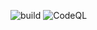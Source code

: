 ![build](https://github.com/DmitryIT/proglog/actions/workflows/go.yml/badge.svg)
![CodeQL](https://github.com/DmitryIT/proglog/actions/workflows/codeql-analysis.yml/badge.svg)